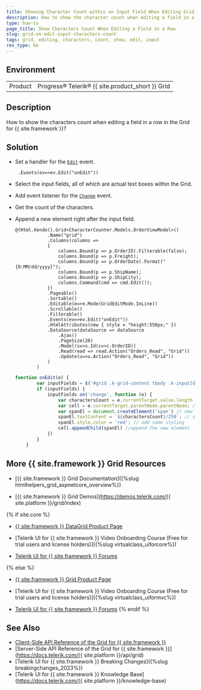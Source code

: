 ```yaml
---
title: Showing Character Count within an Input Field When Editing Grid Row
description: How to show the character count when editing a field in a row in the Grid for {{ site.framework }}? 
type: how-to
page_title: Show Characters Count When Editing a Field in a Row
slug: grid-on-edit-input-characters-count
tags: grid, editing, characters, count, show, edit, input
res_type: kb
---
```


## Environment

<table>
	<tbody>
        <tr>
			<td>Product</td>
			<td>Progress® Telerik® {{ site.product_short }} Grid</td>
		</tr>
	</tbody>
</table>

## Description

How to show the characters count when editing a field in a row in the Grid for {{ site.framework }}? 

## Solution

* Set a handler for the [`Edit`](https://docs.telerik.com/kendo-ui/api/javascript/ui/grid/events/edit) event.

    ```
     .Events(ev=>ev.Edit("onEdit"))
    ```

* Select the input fields, all of which are actual text boxes within the Grid.

* Add event listener for the [`Change`](https://developer.mozilla.org/en-US/docs/Web/API/HTMLElement/change_event) event.

* Get the count of the characters.

* Append a new element right after the input field.

    ```Index.cshtml
    @(Html.Kendo().Grid<CharacterCounter.Models.OrderViewModel>()
                .Name("grid")
                .Columns(columns =>
                {
                    columns.Bound(p => p.OrderID).Filterable(false);
                    columns.Bound(p => p.Freight);
                    columns.Bound(p => p.OrderDate).Format("{0:MM/dd/yyyy}");
                    columns.Bound(p => p.ShipName);
                    columns.Bound(p => p.ShipCity);
                    columns.Command(cmd => cmd.Edit());
                })
                .Pageable()
                .Sortable()
                .Editable(e=>e.Mode(GridEditMode.InLine))
                .Scrollable()
                .Filterable()
                .Events(ev=>ev.Edit("onEdit"))
                .HtmlAttributes(new { style = "height:550px;" })
                .DataSource(dataSource => dataSource
                    .Ajax()
                    .PageSize(20)
                    .Model(s=>s.Id(c=>c.OrderID))
                    .Read(read => read.Action("Orders_Read", "Grid"))
                    .Update(u=>u.Action("Orders_Read", "Grid"))
                )
            )
    ```
    ```script.js
    function onEdit(e) {
            var inputFields = $('#grid .k-grid-content tbody .k-input[data-role="textbox"]')
            if (inputFields) {
                inputFields.on('change', function (e) {
                    var charactersCount = e.currentTarget.value.length // characters count
                    var cell = e.currentTarget.parentNode.parentNode; // parentElement to attach the new one
                    var spanEl = document.createElement('span') // new element
                    spanEl.textContent = `${charactersCount}/250`; // set its text
                    spanEl.style.color = 'red'; // add some styling
                    cell.appendChild(spanEl) //append the new element
                })
            }
        }
    ```

## More {{ site.framework }} Grid Resources

* [{{ site.framework }} Grid Documentation]({%slug htmlhelpers_grid_aspnetcore_overview%})

* [{{ site.framework }} Grid Demos](https://demos.telerik.com/{{ site.platform }}/grid/index)

{% if site.core %}
* [{{ site.framework }} DataGrid Product Page](https://www.telerik.com/aspnet-core-ui/grid)

* [Telerik UI for {{ site.framework }} Video Onboarding Course (Free for trial users and license holders)]({%slug virtualclass_uiforcore%})

* [Telerik UI for {{ site.framework }} Forums](https://www.telerik.com/forums/aspnet-core-ui)

{% else %}
* [{{ site.framework }} Grid Product Page](https://www.telerik.com/aspnet-mvc/grid)

* [Telerik UI for {{ site.framework }} Video Onboarding Course (Free for trial users and license holders)]({%slug virtualclass_uiformvc%})

* [Telerik UI for {{ site.framework }} Forums](https://www.telerik.com/forums/aspnet-mvc)
{% endif %}

## See Also

* [Client-Side API Reference of the Grid for {{ site.framework }}](https://docs.telerik.com/kendo-ui/api/javascript/ui/grid)
* [Server-Side API Reference of the Grid for {{ site.framework }}](https://docs.telerik.com/{{ site.platform }}/api/grid)
* [Telerik UI for {{ site.framework }} Breaking Changes]({%slug breakingchanges_2023%})
* [Telerik UI for {{ site.framework }} Knowledge Base](https://docs.telerik.com/{{ site.platform }}/knowledge-base)
